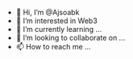 - 👋 Hi, I’m @Ajsoabk
- 👀 I’m interested in Web3
- 🌱 I’m currently learning ...
- 💞️ I’m looking to collaborate on ...
- 📫 How to reach me ...

<!---
Ajsoabk/Ajsoabk is a ✨ special ✨ repository because its `README.md` (this file) appears on your GitHub profile.
You can click the Preview link to take a look at your changes.
--->
